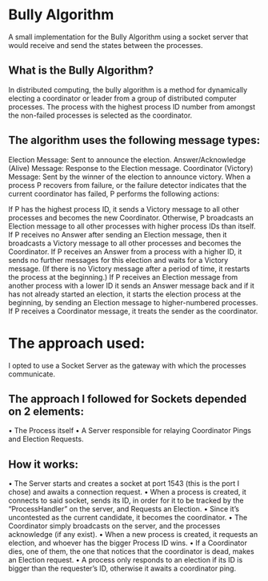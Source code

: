 # Bully Algorithm
A small implementation for the Bully Algorithm using a socket server that would receive and send the states between the processes.

## What is the Bully Algorithm?

In distributed computing, the bully algorithm is a method for dynamically electing a coordinator or leader from a group of distributed computer processes. The process with the highest process ID number from amongst the non-failed processes is selected as the coordinator.

## The algorithm uses the following message types:

Election Message: Sent to announce the election.
Answer/Acknowledge (Alive) Message: Response to the Election message.
Coordinator (Victory) Message: Sent by the winner of the election to announce victory.
When a process P recovers from failure, or the failure detector indicates that the current coordinator has failed, P performs the following actions:

If P has the highest process ID, it sends a Victory message to all other processes and becomes the new Coordinator. Otherwise, P broadcasts an Election message to all other processes with higher process IDs than itself.
If P receives no Answer after sending an Election message, then it broadcasts a Victory message to all other processes and becomes the Coordinator.
If P receives an Answer from a process with a higher ID, it sends no further messages for this election and waits for a Victory message. (If there is no Victory message after a period of time, it restarts the process at the beginning.)
If P receives an Election message from another process with a lower ID it sends an Answer message back and if it has not already started an election, it starts the election process at the beginning, by sending an Election message to higher-numbered processes.
If P receives a Coordinator message, it treats the sender as the coordinator.

# The approach used:
I opted to use a Socket Server as the gateway with which the processes communicate.

## The approach I followed for Sockets depended on 2 elements:
  •	The Process itself
  •	A Server responsible for relaying Coordinator Pings and Election Requests.
  
## How it works:
  •	The Server starts and creates a socket at port 1543 (this is the port I chose) and awaits a connection request.
  •	When a process is created, it connects to said socket, sends its ID, in order for it to be tracked by the “ProcessHandler” on the server, and Requests an Election.
  •	Since it’s uncontested as the current candidate, it becomes the coordinator.
  •	The Coordinator simply broadcasts on the server, and the processes acknowledge (if any exist).
  •	When a new process is created, it requests an election, and whoever has the bigger Process ID wins.
  •	If a Coordinator dies, one of them, the one that notices that the coordinator is dead, makes an Election request.
  •	A process only responds to an election if its ID is bigger than the requester’s ID, otherwise it awaits a coordinator ping.
